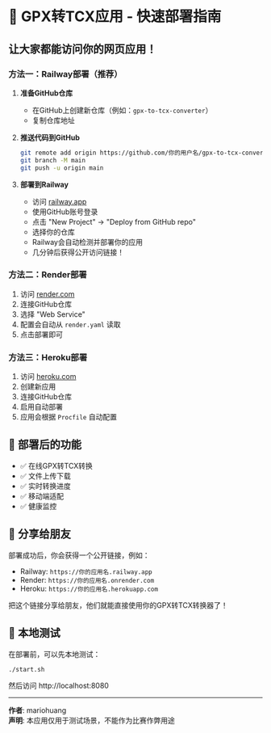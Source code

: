 # 🚀 GPX转TCX应用 - 快速部署指南

## 让大家都能访问你的网页应用！

### 方法一：Railway部署（推荐）

1. **准备GitHub仓库**
   - 在GitHub上创建新仓库（例如：`gpx-to-tcx-converter`）
   - 复制仓库地址

2. **推送代码到GitHub**
   ```bash
   git remote add origin https://github.com/你的用户名/gpx-to-tcx-converter.git
   git branch -M main
   git push -u origin main
   ```

3. **部署到Railway**
   - 访问 [railway.app](https://railway.app)
   - 使用GitHub账号登录
   - 点击 "New Project" → "Deploy from GitHub repo"
   - 选择你的仓库
   - Railway会自动检测并部署你的应用
   - 几分钟后获得公开访问链接！

### 方法二：Render部署

1. 访问 [render.com](https://render.com)
2. 连接GitHub仓库
3. 选择 "Web Service"
4. 配置会自动从 `render.yaml` 读取
5. 点击部署即可

### 方法三：Heroku部署

1. 访问 [heroku.com](https://heroku.com)
2. 创建新应用
3. 连接GitHub仓库
4. 启用自动部署
5. 应用会根据 `Procfile` 自动配置

## 🎯 部署后的功能

- ✅ 在线GPX转TCX转换
- ✅ 文件上传下载
- ✅ 实时转换进度
- ✅ 移动端适配
- ✅ 健康监控

## 📱 分享给朋友

部署成功后，你会获得一个公开链接，例如：
- Railway: `https://你的应用名.railway.app`
- Render: `https://你的应用名.onrender.com`
- Heroku: `https://你的应用名.herokuapp.com`

把这个链接分享给朋友，他们就能直接使用你的GPX转TCX转换器了！

## 🔧 本地测试

在部署前，可以先本地测试：
```bash
./start.sh
```
然后访问 http://localhost:8080

---

**作者**: mariohuang  
**声明**: 本应用仅用于测试场景，不能作为比赛作弊用途